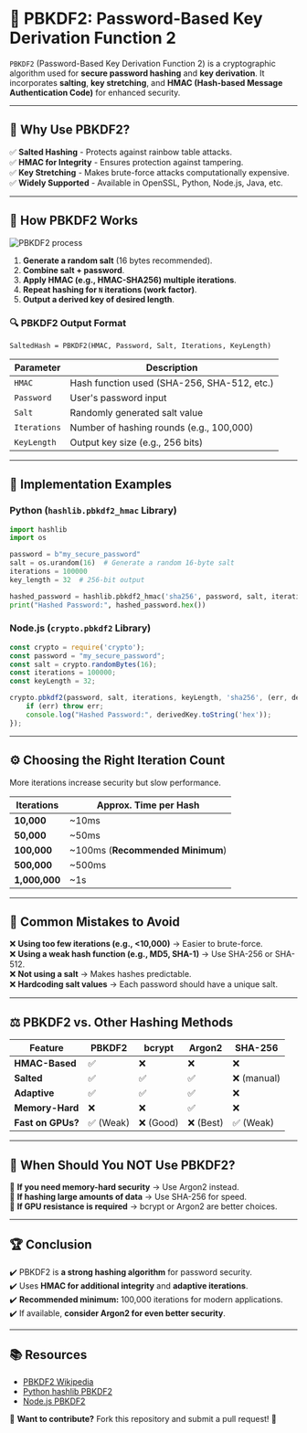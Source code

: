 # 🔐 PBKDF2: Password-Based Key Derivation Function 2

`PBKDF2` (Password-Based Key Derivation Function 2) is a cryptographic algorithm used for **secure password hashing** and **key derivation**. It incorporates **salting**, **key stretching**, and **HMAC (Hash-based Message Authentication Code)** for enhanced security.

---

## 📌 Why Use PBKDF2?

✅ **Salted Hashing** - Protects against rainbow table attacks.  
✅ **HMAC for Integrity** - Ensures protection against tampering.  
✅ **Key Stretching** - Makes brute-force attacks computationally expensive.  
✅ **Widely Supported** - Available in OpenSSL, Python, Node.js, Java, etc.

---

## 📜 How PBKDF2 Works

![PBKDF2 process](https://upload.wikimedia.org/wikipedia/commons/thumb/5/5d/PBKDF2.svg/500px-PBKDF2.svg.png)

1. **Generate a random salt** (16 bytes recommended).
2. **Combine salt + password**.
3. **Apply HMAC (e.g., HMAC-SHA256) multiple iterations**.
4. **Repeat hashing for `N` iterations (work factor)**.
5. **Output a derived key of desired length**.

### 🔍 PBKDF2 Output Format
```plaintext
SaltedHash = PBKDF2(HMAC, Password, Salt, Iterations, KeyLength)
```

| Parameter  | Description |
|-----------|------------|
| `HMAC` | Hash function used (SHA-256, SHA-512, etc.) |
| `Password` | User's password input |
| `Salt` | Randomly generated salt value |
| `Iterations` | Number of hashing rounds (e.g., 100,000) |
| `KeyLength` | Output key size (e.g., 256 bits) |

---

## 🚀 Implementation Examples

### **Python (`hashlib.pbkdf2_hmac` Library)**
```python
import hashlib
import os

password = b"my_secure_password"
salt = os.urandom(16)  # Generate a random 16-byte salt
iterations = 100000
key_length = 32  # 256-bit output

hashed_password = hashlib.pbkdf2_hmac('sha256', password, salt, iterations, dklen=key_length)
print("Hashed Password:", hashed_password.hex())
```

### **Node.js (`crypto.pbkdf2` Library)**
```javascript
const crypto = require('crypto');
const password = "my_secure_password";
const salt = crypto.randomBytes(16);
const iterations = 100000;
const keyLength = 32;

crypto.pbkdf2(password, salt, iterations, keyLength, 'sha256', (err, derivedKey) => {
    if (err) throw err;
    console.log("Hashed Password:", derivedKey.toString('hex'));
});
```

---

## ⚙️ Choosing the Right Iteration Count

More iterations increase security but slow performance.

| Iterations | Approx. Time per Hash |
|------------|----------------------|
| **10,000**  | ~10ms  |
| **50,000**  | ~50ms  |
| **100,000** | ~100ms (**Recommended Minimum**) |
| **500,000** | ~500ms  |
| **1,000,000** | ~1s  |

---

## 🛑 Common Mistakes to Avoid

❌ **Using too few iterations (e.g., <10,000)** → Easier to brute-force.  
❌ **Using a weak hash function (e.g., MD5, SHA-1)** → Use SHA-256 or SHA-512.  
❌ **Not using a salt** → Makes hashes predictable.  
❌ **Hardcoding salt values** → Each password should have a unique salt.

---

## ⚖️ PBKDF2 vs. Other Hashing Methods

| Feature       | PBKDF2 | bcrypt | Argon2 | SHA-256 |
|--------------|--------|--------|--------|---------|
| **HMAC-Based** | ✅  | ❌ | ❌ | ❌ |
| **Salted**   | ✅  | ✅ | ✅ | ❌ (manual) |
| **Adaptive** | ✅  | ✅ | ✅ | ❌ |
| **Memory-Hard** | ❌ | ❌ | ✅ | ❌ |
| **Fast on GPUs?** | ✅ (Weak) | ❌ (Good) | ❌ (Best) | ✅ (Weak) |

---

## 🔎 When Should You NOT Use PBKDF2?

🚫 **If you need memory-hard security** → Use Argon2 instead.  
🚫 **If hashing large amounts of data** → Use SHA-256 for speed.  
🚫 **If GPU resistance is required** → bcrypt or Argon2 are better choices.

---

## 🏆 Conclusion

✔️ PBKDF2 is **a strong hashing algorithm** for password security.  
✔️ Uses **HMAC for additional integrity** and **adaptive iterations**.  
✔️ **Recommended minimum:** 100,000 iterations for modern applications.  
✔️ If available, **consider Argon2 for even better security**.

---

## 📚 Resources
- [PBKDF2 Wikipedia](https://en.wikipedia.org/wiki/PBKDF2)
- [Python hashlib PBKDF2](https://docs.python.org/3/library/hashlib.html)
- [Node.js PBKDF2](https://nodejs.org/api/crypto.html#cryptopbkdf2password-salt-iterations-keylen-digest-callback)

🔗 **Want to contribute?** Fork this repository and submit a pull request! 🚀
